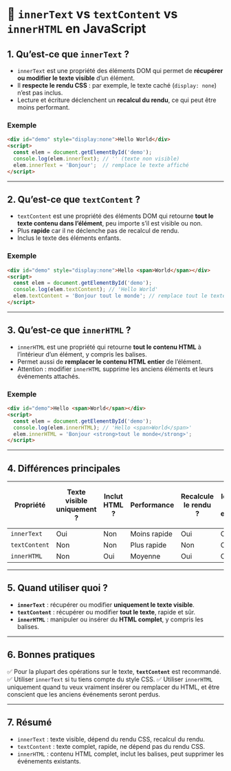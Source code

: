 # 📘 `innerText` vs `textContent` vs `innerHTML` en JavaScript

## 1. Qu’est-ce que `innerText` ?

* `innerText` est une propriété des éléments DOM qui permet de **récupérer ou modifier le texte visible** d’un élément.
* Il **respecte le rendu CSS** : par exemple, le texte caché (`display: none`) n’est pas inclus.
* Lecture et écriture déclenchent un **recalcul du rendu**, ce qui peut être moins performant.

### Exemple

```html
<div id="demo" style="display:none">Hello World</div>
<script>
  const elem = document.getElementById('demo');
  console.log(elem.innerText); // '' (texte non visible)
  elem.innerText = 'Bonjour';  // remplace le texte affiché
</script>
```

---

## 2. Qu’est-ce que `textContent` ?

* `textContent` est une propriété des éléments DOM qui retourne **tout le texte contenu dans l’élément**, peu importe s’il est visible ou non.
* Plus **rapide** car il ne déclenche pas de recalcul de rendu.
* Inclus le texte des éléments enfants.

### Exemple

```html
<div id="demo" style="display:none">Hello <span>World</span></div>
<script>
  const elem = document.getElementById('demo');
  console.log(elem.textContent); // 'Hello World'
  elem.textContent = 'Bonjour tout le monde'; // remplace tout le texte
</script>
```

---

## 3. Qu’est-ce que `innerHTML` ?

* `innerHTML` est une propriété qui retourne **tout le contenu HTML** à l’intérieur d’un élément, y compris les balises.
* Permet aussi de **remplacer le contenu HTML entier** de l’élément.
* Attention : modifier `innerHTML` supprime les anciens éléments et leurs événements attachés.

### Exemple

```html
<div id="demo">Hello <span>World</span></div>
<script>
  const elem = document.getElementById('demo');
  console.log(elem.innerHTML); // 'Hello <span>World</span>'
  elem.innerHTML = 'Bonjour <strong>tout le monde</strong>';
</script>
```

---

## 4. Différences principales

| Propriété     | Texte visible uniquement ? | Inclut HTML ? | Performance  | Recalcule le rendu ? | Inclut le texte des enfants ? |
| ------------- | -------------------------- | ------------- | ------------ | -------------------- | ----------------------------- |
| `innerText`   | Oui                        | Non           | Moins rapide | Oui                  | Oui                           |
| `textContent` | Non                        | Non           | Plus rapide  | Non                  | Oui                           |
| `innerHTML`   | Non                        | Oui           | Moyenne      | Oui                  | Oui                           |

---

## 5. Quand utiliser quoi ?

* **`innerText`** : récupérer ou modifier **uniquement le texte visible**.
* **`textContent`** : récupérer ou modifier **tout le texte**, rapide et sûr.
* **`innerHTML`** : manipuler ou insérer du **HTML complet**, y compris les balises.

---

## 6. Bonnes pratiques

✅ Pour la plupart des opérations sur le texte, **`textContent`** est recommandé.
✅ Utiliser `innerText` si tu tiens compte du style CSS.
✅ Utiliser `innerHTML` uniquement quand tu veux vraiment insérer ou remplacer du HTML, et être conscient que les anciens événements seront perdus.

---

## 7. Résumé

* `innerText` : texte visible, dépend du rendu CSS, recalcul du rendu.
* `textContent` : texte complet, rapide, ne dépend pas du rendu CSS.
* `innerHTML` : contenu HTML complet, inclut les balises, peut supprimer les événements existants.
